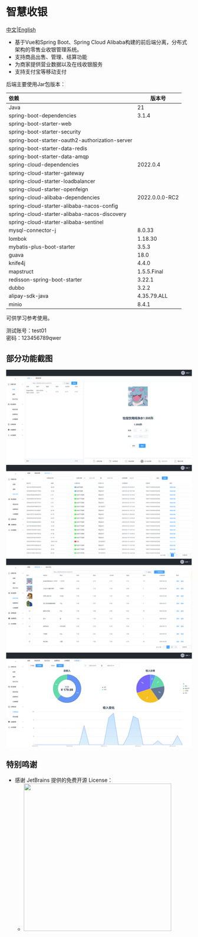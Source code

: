 # 智慧收银

[中文](README.md)|[English](README-EN.md)

- 基于Vue和Spring Boot、Spring Cloud Alibaba构建的前后端分离，分布式架构的零售业收银管理系统。
- 支持商品出售、管理、结算功能
- 为商家提供营业数据以及在线收银服务
- 支持支付宝等移动支付



后端主要使用Jar包版本：

| 依赖                                            | 版本号         |
| :---------------------------------------------- | -------------- |
| Java                                            | 21             |
| spring-boot-dependencies                        | 3.1.4          |
| spring-boot-starter-web                         |                |
| spring-boot-starter-security                    |                |
| spring-boot-starter-oauth2-authorization-server |                |
| spring-boot-starter-data-redis                  |                |
| spring-boot-starter-data-amqp                   |                |
| spring-cloud-dependencies                       | 2022.0.4       |
| spring-cloud-starter-gateway                    |                |
| spring-cloud-starter-loadbalancer               |                |
| spring-cloud-starter-openfeign                  |                |
| spring-cloud-alibaba-dependencies               | 2022.0.0.0-RC2 |
| spring-cloud-starter-alibaba-nacos-config       |                |
| spring-cloud-starter-alibaba-nacos-discovery    |                |
| spring-cloud-starter-alibaba-sentinel           |                |
| mysql-connector-j                               | 8.0.33         |
| lombok                                          | 1.18.30        |
| mybatis-plus-boot-starter                       | 3.5.3          |
| guava                                           | 18.0           |
| knife4j                                         | 4.4.0          |
| mapstruct                                       | 1.5.5.Final    |
| redisson-spring-boot-starter                    | 3.22.1         |
| dubbo                                           | 3.2.2          |
| alipay-sdk-java                                 | 4.35.79.ALL    |
| minio                                           | 8.4.1          |

可供学习参考使用。



测试账号：test01\
密码：123456789qwer



## 部分功能截图

![img.png](img.png)
![img_1.png](img_1.png)
![img_2.png](img_2.png)
![img_3.png](img_3.png)


## 特别鸣谢

- 感谢 JetBrains 提供的免费开源 License：
  - <img height="400" src="https://cdn.dianaforever.cn/oss/2025/03/26/idea.ico" width="400"/>
